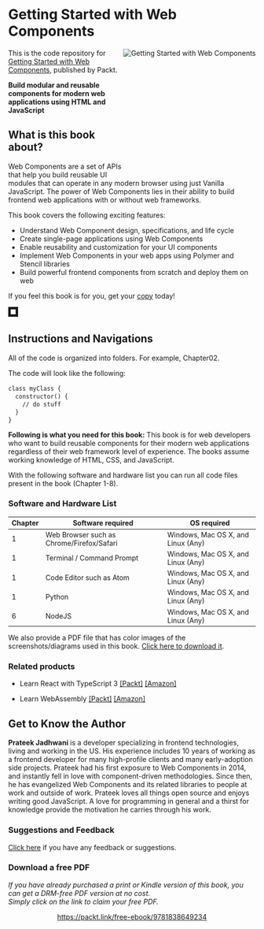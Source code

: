 # Getting Started with Web Components

<a href="https://www.packtpub.com/web-development/getting-started-web-components?utm_source=github&utm_medium=repository&utm_campaign=9781838649234"><img src="https://static.packt-cdn.com/products/9781838649234/cover/smaller" alt="Getting Started with Web Components" height="256px" align="right"></a>

This is the code repository for [Getting Started with Web Components](https://www.packtpub.com/web-development/getting-started-web-components?utm_source=github&utm_medium=repository&utm_campaign=9781838649234), published by Packt.

**Build modular and reusable components for modern web applications using HTML and JavaScript**

## What is this book about?
Web Components are a set of APIs that help you build reusable UI modules that can operate in any modern browser using just Vanilla JavaScript. The power of Web Components lies in their ability to build frontend web applications with or without web frameworks.

This book covers the following exciting features:
* Understand Web Component design, specifications, and life cycle
* Create single-page applications using Web Components
* Enable reusability and customization for your UI components
* Implement Web Components in your web apps using Polymer and Stencil libraries
* Build powerful frontend components from scratch and deploy them on web

If you feel this book is for you, get your [copy](https://www.amazon.com/dp/1838649239) today!

<a href="https://www.packtpub.com/?utm_source=github&utm_medium=banner&utm_campaign=GitHubBanner"><img src="https://raw.githubusercontent.com/PacktPublishing/GitHub/master/GitHub.png" 
alt="https://www.packtpub.com/" border="5" /></a>


## Instructions and Navigations
All of the code is organized into folders. For example, Chapter02.

The code will look like the following:
```
class myClass {
  constructor() {
    // do stuff
  }
}
```

**Following is what you need for this book:**
This book is for web developers who want to build reusable components for their modern web applications regardless of their web framework level of experience. The books assume working knowledge of HTML, CSS, and JavaScript.

With the following software and hardware list you can run all code files present in the book (Chapter 1-8).

### Software and Hardware List

| Chapter  | Software required                          | OS required                        |
| -------- | ------------------------------------------ | -----------------------------------|
| 1        | Web Browser such as Chrome/Firefox/Safari  | Windows, Mac OS X, and Linux (Any) |
| 1        | Terminal / Command Prompt                  | Windows, Mac OS X, and Linux (Any) |
| 1        | Code Editor such as Atom                   | Windows, Mac OS X, and Linux (Any) |
| 1        | Python                                     | Windows, Mac OS X, and Linux (Any) |
| 6        | NodeJS                                     | Windows, Mac OS X, and Linux (Any) |

We also provide a PDF file that has color images of the screenshots/diagrams used in this book. [Click here to download it](https://static.packt-cdn.com/downloads/9781838649234_ColorImages.pdf).

### Related products <Other books you may enjoy>
* Learn React with TypeScript 3 [[Packt]](https://www.packtpub.com/web-development/learn-react-typescript-3?utm_source=github&utm_medium=repository&utm_campaign=9781789610253) [[Amazon]](https://www.amazon.com/dp/1789610257)

* Learn WebAssembly [[Packt]](https://www.packtpub.com/web-development/learn-webassembly?utm_source=github&utm_medium=repository&utm_campaign=9781788997379) [[Amazon]](https://www.amazon.com/dp/1788997379)

## Get to Know the Author
**Prateek Jadhwani**
is a developer specializing in frontend technologies, living and working in the US. His experience includes 10 years of working as a frontend developer for many high-profile clients and many early-adoption side projects. Prateek had his first exposure to Web Components in 2014, and instantly fell in love with component-driven methodologies. Since then, he has evangelized Web Components and its related libraries to people at work and outside of work. Prateek loves all things open source and enjoys writing good JavaScript. A love for programming in general and a thirst for knowledge provide the motivation he carries through his work.


### Suggestions and Feedback
[Click here](https://docs.google.com/forms/d/e/1FAIpQLSdy7dATC6QmEL81FIUuymZ0Wy9vH1jHkvpY57OiMeKGqib_Ow/viewform) if you have any feedback or suggestions.

### Download a free PDF

 <i>If you have already purchased a print or Kindle version of this book, you can get a DRM-free PDF version at no cost.<br>Simply click on the link to claim your free PDF.</i>
<p align="center"> <a href="https://packt.link/free-ebook/9781838649234">https://packt.link/free-ebook/9781838649234 </a> </p>